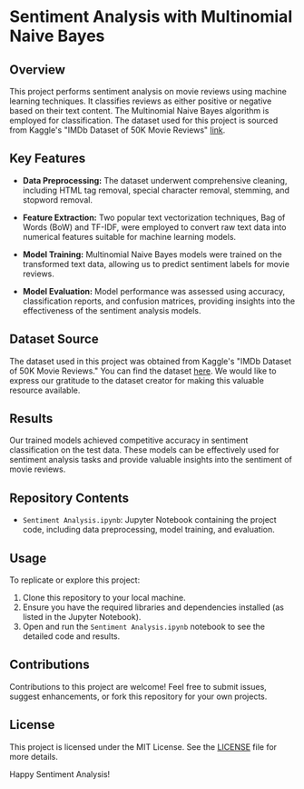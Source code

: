 # Sentiment Analysis with Multinomial Naive Bayes

## Overview

This project performs sentiment analysis on movie reviews using machine learning techniques. It classifies reviews as either positive or negative based on their text content. The Multinomial Naive Bayes algorithm is employed for classification. The dataset used for this project is sourced from Kaggle's "IMDb Dataset of 50K Movie Reviews" [link](https://www.kaggle.com/lakshmi25npathi/imdb-dataset-of-50k-movie-reviews).

## Key Features

- **Data Preprocessing:** The dataset underwent comprehensive cleaning, including HTML tag removal, special character removal, stemming, and stopword removal.

- **Feature Extraction:** Two popular text vectorization techniques, Bag of Words (BoW) and TF-IDF, were employed to convert raw text data into numerical features suitable for machine learning models.

- **Model Training:** Multinomial Naive Bayes models were trained on the transformed text data, allowing us to predict sentiment labels for movie reviews.

- **Model Evaluation:** Model performance was assessed using accuracy, classification reports, and confusion matrices, providing insights into the effectiveness of the sentiment analysis models.

## Dataset Source

The dataset used in this project was obtained from Kaggle's "IMDb Dataset of 50K Movie Reviews." You can find the dataset [here](https://www.kaggle.com/lakshmi25npathi/imdb-dataset-of-50k-movie-reviews). We would like to express our gratitude to the dataset creator for making this valuable resource available.

## Results

Our trained models achieved competitive accuracy in sentiment classification on the test data. These models can be effectively used for sentiment analysis tasks and provide valuable insights into the sentiment of movie reviews.

## Repository Contents

- `Sentiment Analysis.ipynb`: Jupyter Notebook containing the project code, including data preprocessing, model training, and evaluation.

## Usage

To replicate or explore this project:

1. Clone this repository to your local machine.
2. Ensure you have the required libraries and dependencies installed (as listed in the Jupyter Notebook).
3. Open and run the `Sentiment Analysis.ipynb` notebook to see the detailed code and results.

## Contributions

Contributions to this project are welcome! Feel free to submit issues, suggest enhancements, or fork this repository for your own projects.

## License

This project is licensed under the MIT License. See the [LICENSE](LICENSE) file for more details.


Happy Sentiment Analysis!
